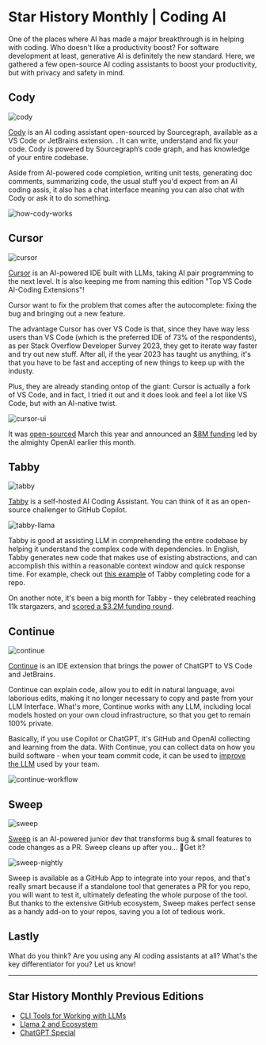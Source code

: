 # Star History Monthly | Coding AI

One of the places where AI has made a major breakthrough is in helping with coding. Who doesn't like a productivity boost? For software development at least, generative AI is definitely the new standard. Here, we gathered a few open-source AI coding assistants to boost your productivity, but with privacy and safety in mind.

## Cody

![cody](/blog/assets/coding-ai/cody.webp)

[Cody](https://github.com/sourcegraph/cody) is an AI coding assistant open-sourced by Sourcegraph, available as a VS Code or JetBrains extension.
. It can write, understand and fix your code. Cody is powered by Sourcegraph’s code graph, and has knowledge of your entire codebase.

Aside from AI-powered code completion, writing unit tests, generating doc comments, summarizing code, the usual stuff you'd expect from an AI coding assis, it also has a chat interface meaning you can also chat with Cody or ask it to do something.

![how-cody-works](/blog/assets/coding-ai/how-cody-works.webp)

## Cursor

![cursor](/blog/assets/coding-ai/cursor.webp)

[Cursor](https://github.com/getcursor/cursor) is an AI-powered IDE built with LLMs, taking AI pair programming to the next level. It is also keeping me from naming this edition "Top VS Code AI-Coding Extensions"!

Cursor want to fix the problem that comes after the autocomplete: fixing the bug and bringing out a new feature.

The advantage Cursor has over VS Code is that, since they have way less users than VS Code (which is the preferred IDE of 73% of the respondents), as per Stack Overflow Developer Survey 2023, they get to iterate way faster and try out new stuff. After all, if the year 2023 has taught us anything, it's that you have to be fast and accepting of new things to keep up with the industy.

Plus, they are already standing ontop of the giant: Cursor is actually a fork of VS Code, and in fact, I tried it out and it does look and feel a lot like VS Code, but with an AI-native twist.

![cursor-ui](/blog/assets/coding-ai/cursor-ui.webp)

It was [open-sourced](https://twitter.com/amanrsanger/status/1640220737851236353) March this year and announced an [$8M funding](https://techcrunch.com/2023/10/11/anysphere-raises-8m-from-openai-to-build-an-ai-powered-ide/) led by the almighty OpenAI earlier this month.

## Tabby

![tabby](/blog/assets/coding-ai/tabby.webp)

[Tabby](https://github.com/TabbyML/tabby) is a self-hosted AI Coding Assistant. You can think of it as an open-source challenger to GitHub Copilot.

![tabby-llama](/blog/assets/coding-ai/tabby-llama.webp)

Tabby is good at assisting LLM in comprehending the entire codebase by helping it understand the complex code with dependencies. In English, Tabby generates new code that makes use of existing abstractions, and can accomplish this within a reasonable context window and quick response time. For example, check out [this example](https://github.com/TabbyML/tabby/blob/64908dad2f5e1fbaf8b9a032162a92dc5fc3ce97/website/blog/2023-10-16-repository-context-for-code-completion/index.md) of Tabby completing code for a repo.

On another note, it's been a big month for Tabby - they celebrated reaching 11k stargazers, and [scored a $3.2M funding round](https://techcrunch.com/2023/10/10/tabbyml-github-copilot-alternative-raises-3-2-million/).

## Continue

![continue](/blog/assets/coding-ai/continue.webp)

[Continue](https://github.com/continuedev/continue) is an IDE extension that brings the power of ChatGPT to VS Code and JetBrains.

Continue can explain code, allow you to edit in natural language, avoi laborious edits, making it no longer necessary to copy and paste from your LLM Interface. What's more, Continue works with any LLM, including local models hosted on your own cloud infrastructure, so that you get to remain 100% private.

Basically, if you use Copilot or ChatGPT, it's GitHub and OpenAI collecting and learning from the data. With Continue, you can collect data on how you build software - when your team commit code, it can be used to [improve the LLM](https://medium.com/@continuedev/its-time-to-collect-data-on-how-you-build-software-197d12a020d5) used by your team.

![continue-workflow](/blog/assets/coding-ai/continue-workflow.webp)

## Sweep

![sweep](/blog/assets/coding-ai/sweep.webp)

[Sweep](https://github.com/sweepai/sweep) is an AI-powered junior dev that transforms bug & small features to code changes as a PR. Sweep cleans up after you... 🧹Get it?

![sweep-nightly](/blog/assets/coding-ai/sweep-nightly.webp)

Sweep is available as a GitHub App to integrate into your repos, and that's really smart because if a standalone tool that generates a PR for you repo, you will want to test it, ultimately defeating the whole purpose of the tool. But thanks to the extensive GitHub ecosystem, Sweep makes perfect sense as a handy add-on to your repos, saving you a lot of tedious work.

## Lastly

What do you think? Are you using any AI coding assistants at all? What's the key differentiator for you? Let us know! 

---

## Star History Monthly Previous Editions

- [CLI Tools for Working with LLMs](/blog/cli-tool-for-llm)
- [Llama 2 and Ecosystem](/blog/llama2)
- [ChatGPT Special](/blog/star-history-monthly-pick-202303)
